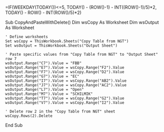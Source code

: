 
=IF(WEEKDAY(TODAY())<=5, TODAY() - (ROW()-1) - INT((ROW()-1)/5)*2, TODAY() - ROW() - INT(ROW()/5)*2)



Sub CopyAndPasteWithDelete()
    Dim wsCopy As Worksheet
    Dim wsOutput As Worksheet
    
    ' Define worksheets
    Set wsCopy = ThisWorkbook.Sheets("Copy Table from NGT")
    Set wsOutput = ThisWorkbook.Sheets("Output Sheet")
    
    ' Paste specific values from "Copy Table from NGT" to "Output Sheet" row 7
    wsOutput.Range("C7").Value = "FBB"
    wsOutput.Range("E7").Value = wsCopy.Range("F2").Value
    wsOutput.Range("F7").Value = wsCopy.Range("D2").Value
    wsOutput.Range("G7").Value = "EC"
    wsOutput.Range("I7").Value = wsCopy.Range("AB2").Value
    wsOutput.Range("J7").Value = wsCopy.Range("AC2").Value
    wsOutput.Range("L7").Value = "Open"
    wsOutput.Range("M7").Value = "SCHILMIK"
    wsOutput.Range("T7").Value = wsCopy.Range("G2").Value
    wsOutput.Range("V7").Value = wsCopy.Range("I2").Value
    
    ' Delete row 2 in the "Copy Table from NGT" sheet
    wsCopy.Rows(2).Delete
End Sub
